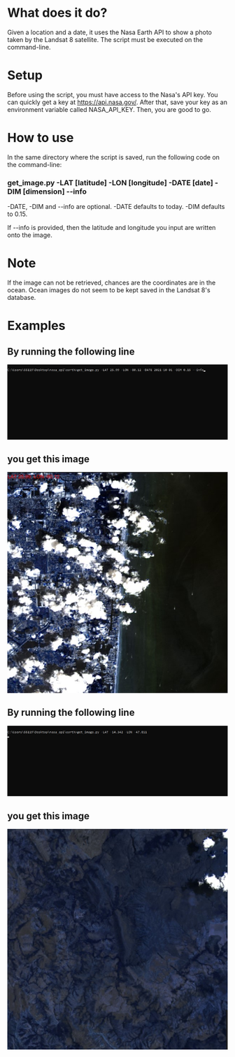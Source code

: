 # What does it do?
Given a location and a date, it uses the Nasa Earth API to show a photo taken by the Landsat 8 satellite. The script must be executed on the command-line.

# Setup
Before using the script, you must have access to the Nasa's API key. You can quickly get a key at https://api.nasa.gov/.
After that, save your key as an environment variable called NASA_API_KEY. Then, you are good to go.

# How to use
<p>In the same directory where the script is saved, run the following code on the command-line:</p> 
<h3>get_image.py -LAT [latitude] -LON [longitude] -DATE [date] -DIM [dimension] --info</h3>
<p>-DATE, -DIM and --info are optional. -DATE defaults to today. -DIM defaults to 0.15.</p>
<p>If --info is provided, then the latitude and longitude you input are written onto the image.</p>

# Note
If the image can not be retrieved, chances are the coordinates are in the ocean. Ocean images do not seem to be kept saved in the Landsat 8's database.

# Examples
<h2>By running the following line</h2>
<img src="examples/example1.jpg">
<div></div>
<h2>you get this image</h2>
<img src="examples/img1.jpg">
<h2>By running the following line</h2>
<img src="examples/example2.jpg">
<div></div>
<h2>you get this image</h2>
<img src="examples/img2.jpg">
